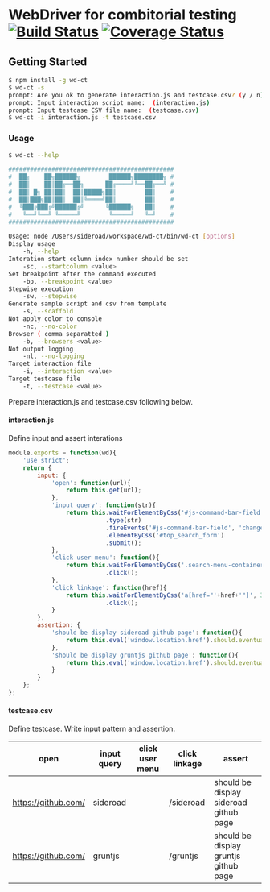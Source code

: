 # WebDriver for combitorial testing[![Build Status](https://travis-ci.org/sideroad/wd-ct.svg?branch=master)](https://travis-ci.org/sideroad/wd-ct) [![Coverage Status](https://coveralls.io/repos/sideroad/wd-ct/badge.png?branch=master)](https://coveralls.io/r/sideroad/wd-ct?branch=master)

## Getting Started

```sh
$ npm install -g wd-ct
$ wd-ct -s
prompt: Are you ok to generate interaction.js and testcase.csv? (y / n):  y
prompt: Input interaction script name:  (interaction.js) 
prompt: Input testcase CSV file name:  (testcase.csv) 
$ wd-ct -i interaction.js -t testcase.csv
```

### Usage
```sh
$ wd-ct --help

##############################################
#  ██╗    ██╗██████╗        ██████╗████████╗ #
#  ██║    ██║██╔══██╗      ██╔════╝╚══██╔══╝ #
#  ██║ █╗ ██║██║  ██║█████╗██║        ██║    #
#  ██║███╗██║██║  ██║╚════╝██║        ██║    #
#  ╚███╔███╔╝██████╔╝      ╚██████╗   ██║    #
#   ╚══╝╚══╝ ╚═════╝        ╚═════╝   ╚═╝    #
##############################################

Usage: node /Users/sideroad/workspace/wd-ct/bin/wd-ct [options]
Display usage
    -h, --help
Interation start column index number should be set
    -sc, --startcolumn <value>
Set breakpoint after the command executed
    -bp, --breakpoint <value>
Stepwise execution
    -sw, --stepwise
Generate sample script and csv from template
    -s, --scaffold
Not apply color to console
    -nc, --no-color
Browser ( comma separatted )
    -b, --browsers <value>
Not output logging
    -nl, --no-logging
Target interaction file
    -i, --interaction <value>
Target testcase file
    -t, --testcase <value>
```

Prepare interaction.js and testcase.csv following below.

#### interaction.js

Define input and assert interations

```js
module.exports = function(wd){
	'use strict';
	return {
		input: {
			'open': function(url){
				return this.get(url);
			},
			'input query': function(str){
				return this.waitForElementByCss('#js-command-bar-field')
				           .type(str)
				           .fireEvents('#js-command-bar-field', 'change')
				           .elementByCss('#top_search_form')
				           .submit();
			},
			'click user menu': function(){
				return this.waitForElementByCss('.search-menu-container ul.menu li:nth-of-type(4) a', 3000)
				           .click();
			},
			'click linkage': function(href){
                return this.waitForElementByCss('a[href="'+href+'"]', 3000)
                           .click();
			}
		},
		assertion: {
			'should be display sideroad github page': function(){
				return this.eval('window.location.href').should.eventually.equal('https://github.com/sideroad');
			},
			'should be display gruntjs github page': function(){
				return this.eval('window.location.href').should.eventually.equal('https://github.com/gruntjs');
			}
		}
	};
};
```

#### testcase.csv

Define testcase. Write input pattern and assertion.

|open|input query|click user menu|click linkage|assert|
|----|-----------|---------------|-------------|------|
|https://github.com/|sideroad||/sideroad|should be display sideroad github page|
|https://github.com/|gruntjs||/gruntjs|should be display gruntjs github page|

